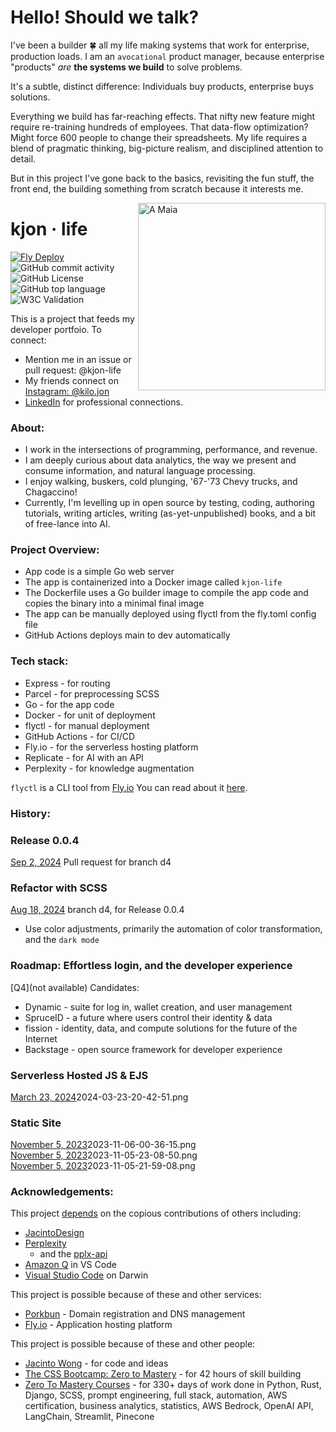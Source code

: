 

# Hello! Should we talk?


I've been a builder 🍀 all my life making systems that work for enterprise, production loads. I am an `avocational` product manager, because enterprise "products" _are_ **the systems we build** to solve problems.

It's a subtle, distinct difference: Individuals buy products, enterprise buys solutions. 

Everything we build has far-reaching effects. That nifty new feature might require re-training hundreds of employees. That data-flow optimization? Might force 600 people to change their spreadsheets. My life requires a blend of pragmatic thinking, big-picture realism, and disciplined attention to detail.

But in this project I've gone back to the basics, revisiting the fun stuff, the front end, the building something from scratch because it interests me.

<img align="right" width="300" src="https://user-images.githubusercontent.com/76539355/214731371-78cb7bcb-996d-4108-9872-7af758ed5647.png" alt="A Maia">



# kjon &middot; life  
[![Fly Deploy](https://github.com/kjon-life/kjon-life/actions/workflows/fly.yml/badge.svg)](https://github.com/kjon-life/kjon-life/actions/workflows/fly.yml) 
 ![GitHub commit activity](https://img.shields.io/github/commit-activity/y/kjon-life/kjon-life) 
 ![GitHub License](https://img.shields.io/github/license/kjon-life/kjon-life)
 ![GitHub top language](https://img.shields.io/github/languages/top/kjon-life/kjon-life)
 ![W3C Validation](https://img.shields.io/w3c-validation/html?targetUrl=https%3A%2F%2Fkjon.life) 
 
This is a project that feeds my developer portfoio. To connect:  
- Mention me in an issue or pull request: @kjon-life  
- My friends connect on [Instagram: @kilo.jon](https://www.instagram.com/kilo.jon/)   
- [LinkedIn](https://www.linkedin.com/in/jonhwilliams) for professional connections.

### About:  
- I work in the intersections of programming, performance, and revenue.  
- I am deeply curious about data analytics, the way we present and consume information, and natural language processing. 
- I enjoy walking, buskers, cold plunging, '67-'73 Chevy trucks, and Chagaccino! 
- Currently, I'm levelling up in open source by testing, coding, authoring tutorials, writing articles, writing (as-yet-unpublished) books, and a bit of free-lance into AI. 

### Project Overview:
* App code is a simple Go web server 
* The app is containerized into a Docker image called `kjon-life` 
* The Dockerfile uses a Go builder image to compile the app code and copies the binary into a minimal final image
* The app can be manually deployed using flyctl from the fly.toml config file
* GitHub Actions deploys main to dev automatically

### Tech stack:
* Express - for routing
* Parcel - for preprocessing SCSS
* Go - for the app code
* Docker - for unit of deployment
* flyctl - for manual deployment
* GitHub Actions - for CI/CD
* Fly.io - for the serverless hosting platform
* Replicate - for AI with an API
* Perplexity - for knowledge augmentation

```flyctl``` is a CLI tool from [Fly.io](http://fly.io)
You can read about it [here](https://fly.io/docs/hands-on/).

### History:  
### Release 0.0.4  
[Sep 2, 2024](not_available)  Pull request for branch d4

### Refactor with SCSS  
[Aug 18, 2024](not_available)  branch d4, for Release 0.0.4
* Use color adjustments, primarily the automation of color transformation, and the `dark mode`

### Roadmap: Effortless login, and the developer experience
[Q4](not available) Candidates:  
* Dynamic - suite for log in, wallet creation, and user management    
* SpruceID - a future where users control their identity & data    
* fission - identity, data, and compute solutions for the future of the Internet  
* Backstage - open source framework for developer experience

### Serverless Hosted JS & EJS
[March 23, 2024](notavailable)2024-03-23-20-42-51.png  

### Static Site 
[November 5, 2023](notavailable)2023-11-06-00-36-15.png    
[November 5, 2023](notavailable)2023-11-05-23-08-50.png    
[November 5, 2023](notavailable)2023-11-05-21-59-08.png    

### Acknowledgements:

This project [depends](https://github.com/kjon-life/kjon-life/network/dependencies) on the copious contributions of others including:

- [JacintoDesign](https://jacinto.design/)
- [Perplexity](https://www.perplexity.ai/) 
    - and the [pplx-api](https://docs.perplexity.ai/docs/getting-started) 
- [Amazon Q](https://github.com/aws/aws-toolkit-vscode) in VS Code
- [Visual Studio Code](https://code.visualstudio.com/docs/setup/mac) on Darwin

This project is possible because of these and other services:

- [Porkbun](https://porkbun.com/) - Domain registration and DNS management
- [Fly.io](https://fly.io/) - Application hosting platform

This project is possible because of these and other people:

- [Jacinto Wong](https://github.com/JacintoDesign/typographix-final/) - for code and ideas
- [The CSS Bootcamp: Zero to Mastery](https://zerotomastery.io/courses/css-bootcamp/) - for 42 hours of skill building
- [Zero To Mastery Courses](https://zerotomastery.io/courses/) - for 330+ days of work done in  Python, Rust, Django, SCSS, prompt engineering, full stack, automation, AWS certification, business analytics, statistics, AWS Bedrock, OpenAI API, LangChain, Streamlit, Pinecone 